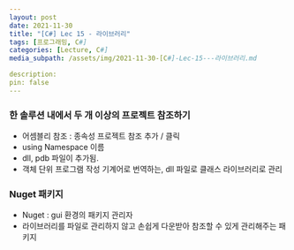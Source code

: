 ```yaml
---
layout: post
date: 2021-11-30
title: "[C#] Lec 15 - 라이브러리"
tags: [프로그래밍, C#]
categories: [Lecture, C#]
media_subpath: /assets/img/2021-11-30-[C#]-Lec-15---라이브러리.md

description:  
pin: false
---
```



### 한 솔루션 내에서 두 개 이상의 프로젝트 참조하기

- 어셈블리 참조 : 종속성  프로젝트 참조 추가 / 클릭
- using Namespace 이름
- dll, pdb 파일이 추가됨.
- 객체 단위 프로그램 작성  기계어로 번역하는, dll 파일로 클래스 라이브러리로 관리

### Nuget 패키지

- Nuget : gui 환경의 패키지 관리자
- 라이브러리를 파일로 관리하지 않고 손쉽게 다운받아 참조할 수 있게 관리해주는 패키지


<script>
  window.MathJax = {
    tex: {
      macros: {
        R: "\\mathbb{R}",
        N: "\\mathbb{N}",
        Z: "\\mathbb{Z}",
        Q: "\\mathbb{Q}",
        C: "\\mathbb{C}",
        proj: "\\operatorname{proj}",
        rank: "\\operatorname{rank}",
        im: "\\operatorname{im}",
        dom: "\\operatorname{dom}",
        codom: "\\operatorname{codom}",
        argmax: "\\operatorname*{arg\,max}",
        argmin: "\\operatorname*{arg\,min}",
        "\{": "\\lbrace",
        "\}": "\\rbrace",
        sub: "\\subset",
        sup: "\\supset",
        sube: "\\subseteq",
        supe: "\\supseteq"
      },
      tags: "ams",
      strict: false, 
      inlineMath: [["$", "$"], ["\\(", "\\)"]],
      displayMath: [["$$", "$$"], ["\\[", "\\]"]]
    },
    options: {
      skipHtmlTags: ["script", "noscript", "style", "textarea", "pre"]
    }
  };
</script>
<script async src="https://cdn.jsdelivr.net/npm/mathjax@3/es5/tex-mml-chtml.js"></script>
